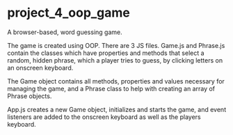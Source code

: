 # project_4_oop_game

A browser-based, word guessing game.

The game is created using OOP. There are 3 JS files. Game.js and Phrase.js contain the classes which have properties and methods that select a random, hidden phrase, which a player tries to guess, by clicking letters on an onscreen keyboard.

The Game object contains all methods, properties and values necessary for managing the game, and a Phrase class to help with creating an array of Phrase objects.

App.js creates a new Game object, initializes and starts the game, and event listeners are added to the onscreen keyboard as well as the players keyboard. 
